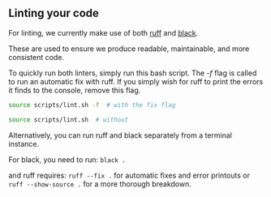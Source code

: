 ## Linting your code

For linting, we currently make use of both [ruff](https://github.com/charliermarsh/ruff) and [black](https://github.com/psf/black).

These are used to ensure we produce readable, maintainable, and more consistent code.

To quickly run both linters, simply run this bash script. The *-f* flag is called to run an automatic fix with ruff.
If you simply wish for ruff to print the errors it finds to the console, remove this flag.

```sh
source scripts/lint.sh -f  # with the fix flag
```
```sh
source scripts/lint.sh  # without
```

Alternatively, you can run ruff and black separately from a terminal instance.

For black, you need to run:
`black .`

and ruff requires:
`ruff --fix .` for automatic fixes and error printouts
or `ruff --show-source .` for a more thorough breakdown.
